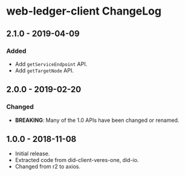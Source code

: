 # web-ledger-client ChangeLog

## 2.1.0 - 2019-04-09

### Added
- Add `getServiceEndpoint` API.
- Add `getTargetNode` API.

## 2.0.0 - 2019-02-20

### Changed
- **BREAKING**: Many of the 1.0 APIs have been changed or renamed.

## 1.0.0 - 2018-11-08

- Initial release.
- Extracted code from did-client-veres-one, did-io.
- Changed from r2 to axios.
